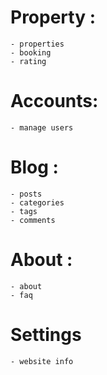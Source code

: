 # Property :
    - properties
    - booking
    - rating

# Accounts:
    - manage users
# Blog :
    - posts
    - categories
    - tags
    - comments

# About :
    - about
    - faq

# Settings
    - website info